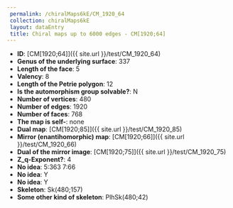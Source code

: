 ```yaml
--- 
 permalink: /chiralMaps6kE/CM_1920_64 
 collection: chiralMaps6kE
 layout: dataEntry
 title: Chiral maps up to 6000 edges - CM[1920;64]
---
```


- **ID**: [CM[1920;64]]({{ site.url }}/test/CM_1920_64)
- **Genus of the underlying surface**: 337
- **Length of the face**: 5
- **Valency**: 8
- **Length of the Petrie polygon**: 12
- **Is the automorphism group solvable?**: N
- **Number of vertices**: 480
- **Number of edges**: 1920
- **Number of faces**: 768
- **The map is self-**: none
- **Dual map**: [CM[1920;85]]({{ site.url }}/test/CM_1920_85)
- **Mirror (enantihomorphic) map**: [CM[1920;66]]({{ site.url }}/test/CM_1920_66)
- **Dual of the mirror image**: [CM[1920;75]]({{ site.url }}/test/CM_1920_75)
- **Z_q-Exponent?**: 4
- **No idea**:  5:363 7:66
- **No idea**: Y
- **No idea**: Y
- **Skeleton**: Sk(480;157)
- **Some other kind of skeleton**: PlhSk(480;42)
